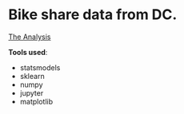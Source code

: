 # Bike share data from DC. 

[The Analysis](./Bike_Share_EDA.ipynb)

**Tools used**:
- statsmodels
- sklearn
- numpy
- jupyter
- matplotlib
